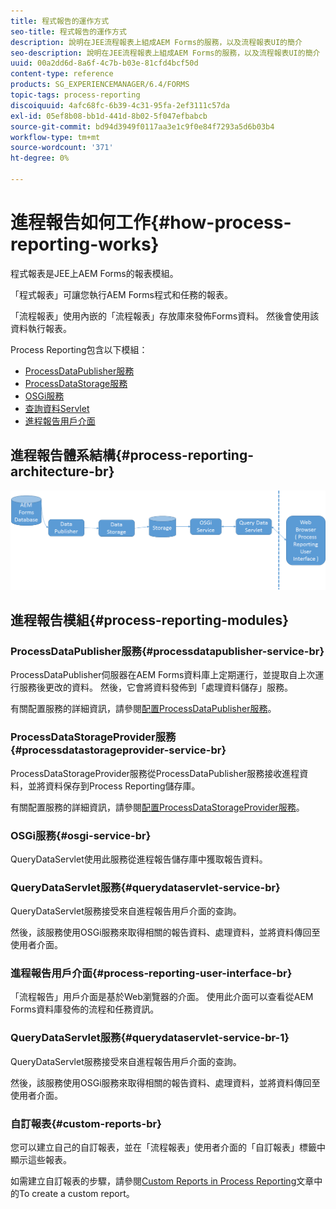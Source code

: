 ```yaml
---
title: 程式報告的運作方式
seo-title: 程式報告的運作方式
description: 說明在JEE流程報表上組成AEM Forms的服務，以及流程報表UI的簡介
seo-description: 說明在JEE流程報表上組成AEM Forms的服務，以及流程報表UI的簡介
uuid: 00a2dd6d-8a6f-4c7b-b03e-81cfd4bcf50d
content-type: reference
products: SG_EXPERIENCEMANAGER/6.4/FORMS
topic-tags: process-reporting
discoiquuid: 4afc68fc-6b39-4c31-95fa-2ef3111c57da
exl-id: 05ef8b08-bb1d-441d-8b02-5f047efbabcb
source-git-commit: bd94d3949f0117aa3e1c9f0e84f7293a5d6b03b4
workflow-type: tm+mt
source-wordcount: '371'
ht-degree: 0%

---
```


# 進程報告如何工作{#how-process-reporting-works}

程式報表是JEE上AEM Forms的報表模組。

「程式報表」可讓您執行AEM Forms程式和任務的報表。

「流程報表」使用內嵌的「流程報表」存放庫來發佈Forms資料。 然後會使用該資料執行報表。

Process Reporting包含以下模組：

* [ProcessDataPublisher服務](/help/forms/using/process-reporting/process-reporting-architecture.md#p-processdatapublisher-service-br-p)
* [ProcessDataStorage服務](/help/forms/using/process-reporting/process-reporting-architecture.md#p-processdatastorageprovider-service-br-p)
* [OSGi服務](/help/forms/using/process-reporting/process-reporting-architecture.md#p-osgi-service-br-p)
* [查詢資料Servlet](/help/forms/using/process-reporting/process-reporting-architecture.md#p-querydataservlet-service-br-p)
* [進程報告用戶介面](/help/forms/using/process-reporting/process-reporting-architecture.md#p-process-reporting-user-interface-br-p)

## 進程報告體系結構{#process-reporting-architecture-br}

![處理報告架構](assets/processreportingarchitecture.png)

## 進程報告模組{#process-reporting-modules}

### ProcessDataPublisher服務{#processdatapublisher-service-br}

ProcessDataPublisher伺服器在AEM Forms資料庫上定期運行，並提取自上次運行服務後更改的資料。 然後，它會將資料發佈到「處理資料儲存」服務。

有關配置服務的詳細資訊，請參閱[配置ProcessDataPublisher服務](/help/forms/using/process-reporting/install-start-process-reporting.md#p-reportconfiguration-service-p)。

### ProcessDataStorageProvider服務{#processdatastorageprovider-service-br}

ProcessDataStorageProvider服務從ProcessDataPublisher服務接收進程資料，並將資料保存到Process Reporting儲存庫。

有關配置服務的詳細資訊，請參閱[配置ProcessDataStorageProvider服務](/help/forms/using/process-reporting/install-start-process-reporting.md#p-to-configure-the-process-reporting-repository-locations-p)。

### OSGi服務{#osgi-service-br}

QueryDataServlet使用此服務從進程報告儲存庫中獲取報告資料。

### QueryDataServlet服務{#querydataservlet-service-br}

QueryDataServlet服務接受來自進程報告用戶介面的查詢。

然後，該服務使用OSGi服務來取得相關的報告資料、處理資料，並將資料傳回至使用者介面。

### 進程報告用戶介面{#process-reporting-user-interface-br}

「流程報告」用戶介面是基於Web瀏覽器的介面。 使用此介面可以查看從AEM Forms資料庫發佈的流程和任務資訊。

### QueryDataServlet服務{#querydataservlet-service-br-1}

QueryDataServlet服務接受來自進程報告用戶介面的查詢。

然後，該服務使用OSGi服務來取得相關的報告資料、處理資料，並將資料傳回至使用者介面。

### 自訂報表{#custom-reports-br}

您可以建立自己的自訂報表，並在「流程報表」使用者介面的「自訂報表」標籤中顯示這些報表。

如需建立自訂報表的步驟，請參閱[Custom Reports in Process Reporting](/help/forms/using/process-reporting/process-reporting-custom-reports.md)文章中的To create a custom report。
